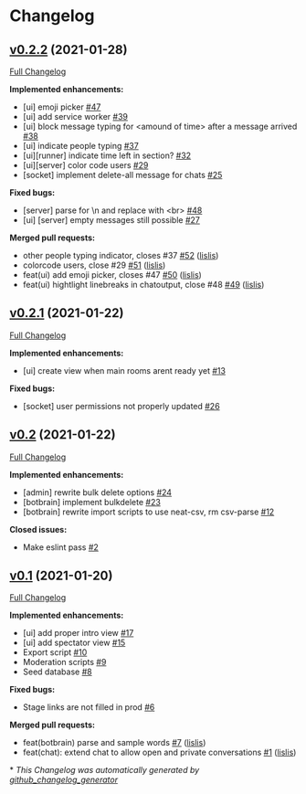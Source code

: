 # Changelog

## [v0.2.2](https://github.com/lislis/katharsis.lol/tree/v0.2.2) (2021-01-28)

[Full Changelog](https://github.com/lislis/katharsis.lol/compare/v0.2.1...v0.2.2)

**Implemented enhancements:**

- \[ui\] emoji picker [\#47](https://github.com/lislis/katharsis.lol/issues/47)
- \[ui\] add service worker [\#39](https://github.com/lislis/katharsis.lol/issues/39)
- \[ui\] block message typing for \<amound of time\> after a message arrived [\#38](https://github.com/lislis/katharsis.lol/issues/38)
- \[ui\] indicate people typing [\#37](https://github.com/lislis/katharsis.lol/issues/37)
- \[ui\]\[runner\] indicate time left in section? [\#32](https://github.com/lislis/katharsis.lol/issues/32)
- \[ui\]\[server\] color code users [\#29](https://github.com/lislis/katharsis.lol/issues/29)
- \[socket\] implement delete-all message for chats  [\#25](https://github.com/lislis/katharsis.lol/issues/25)

**Fixed bugs:**

- \[server\] parse for \n and replace with \<br\> [\#48](https://github.com/lislis/katharsis.lol/issues/48)
- \[ui\] \[server\] empty messages still possible [\#27](https://github.com/lislis/katharsis.lol/issues/27)

**Merged pull requests:**

- other people typing indicator, closes \#37 [\#52](https://github.com/lislis/katharsis.lol/pull/52) ([lislis](https://github.com/lislis))
- colorcode users, close \#29 [\#51](https://github.com/lislis/katharsis.lol/pull/51) ([lislis](https://github.com/lislis))
- feat\(ui\) add emoji picker, closes \#47 [\#50](https://github.com/lislis/katharsis.lol/pull/50) ([lislis](https://github.com/lislis))
- feat\(ui\) hightlight linebreaks in chatoutput, close \#48 [\#49](https://github.com/lislis/katharsis.lol/pull/49) ([lislis](https://github.com/lislis))

## [v0.2.1](https://github.com/lislis/katharsis.lol/tree/v0.2.1) (2021-01-22)

[Full Changelog](https://github.com/lislis/katharsis.lol/compare/v0.2...v0.2.1)

**Implemented enhancements:**

- \[ui\] create view when main rooms arent ready yet [\#13](https://github.com/lislis/katharsis.lol/issues/13)

**Fixed bugs:**

- \[socket\] user permissions not properly updated [\#26](https://github.com/lislis/katharsis.lol/issues/26)

## [v0.2](https://github.com/lislis/katharsis.lol/tree/v0.2) (2021-01-22)

[Full Changelog](https://github.com/lislis/katharsis.lol/compare/v0.1...v0.2)

**Implemented enhancements:**

- \[admin\] rewrite bulk delete options [\#24](https://github.com/lislis/katharsis.lol/issues/24)
- \[botbrain\] implement bulkdelete [\#23](https://github.com/lislis/katharsis.lol/issues/23)
- \[botbrain\] rewrite import scripts to use neat-csv, rm csv-parse [\#12](https://github.com/lislis/katharsis.lol/issues/12)

**Closed issues:**

- Make eslint pass [\#2](https://github.com/lislis/katharsis.lol/issues/2)

## [v0.1](https://github.com/lislis/katharsis.lol/tree/v0.1) (2021-01-20)

[Full Changelog](https://github.com/lislis/katharsis.lol/compare/a9f5321e36c86f359c9016d08c717508bd9967bf...v0.1)

**Implemented enhancements:**

- \[ui\] add proper intro view [\#17](https://github.com/lislis/katharsis.lol/issues/17)
- \[ui\] add spectator view [\#15](https://github.com/lislis/katharsis.lol/issues/15)
- Export script [\#10](https://github.com/lislis/katharsis.lol/issues/10)
- Moderation scripts [\#9](https://github.com/lislis/katharsis.lol/issues/9)
- Seed database [\#8](https://github.com/lislis/katharsis.lol/issues/8)

**Fixed bugs:**

- Stage links are not filled in prod [\#6](https://github.com/lislis/katharsis.lol/issues/6)

**Merged pull requests:**

- feat\(botbrain\) parse and sample words [\#7](https://github.com/lislis/katharsis.lol/pull/7) ([lislis](https://github.com/lislis))
- feat\(chat\): extend chat to allow open and private conversations  [\#1](https://github.com/lislis/katharsis.lol/pull/1) ([lislis](https://github.com/lislis))



\* *This Changelog was automatically generated by [github_changelog_generator](https://github.com/github-changelog-generator/github-changelog-generator)*
